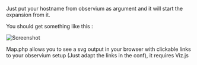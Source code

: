 Just put your hostname from observium as argument and it will start the expansion from it.

You should get something like this :

![Screenshot](https://raw.githubusercontent.com/mathieupoussin/observium_map_generator/master/screen.png)

Map.php allows you to see a svg output in your browser with clickable links to your observium setup (Just adapt the links in the conf), it requires Viz.js
